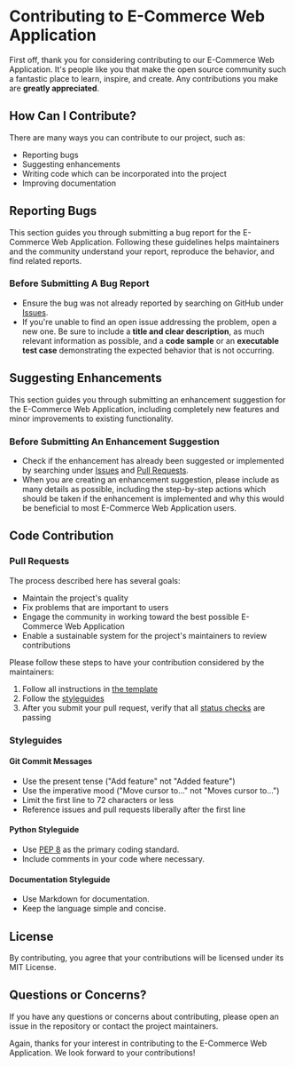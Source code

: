# Contributing to E-Commerce Web Application

First off, thank you for considering contributing to our E-Commerce Web Application. It's people like you that make the open source community such a fantastic place to learn, inspire, and create. Any contributions you make are **greatly appreciated**.

## How Can I Contribute?

There are many ways you can contribute to our project, such as:

- Reporting bugs
- Suggesting enhancements
- Writing code which can be incorporated into the project
- Improving documentation

## Reporting Bugs

This section guides you through submitting a bug report for the E-Commerce Web Application. Following these guidelines helps maintainers and the community understand your report, reproduce the behavior, and find related reports.

### Before Submitting A Bug Report

- Ensure the bug was not already reported by searching on GitHub under [Issues](https://github.com/rougho/e_commerce_webapp/issues).
- If you're unable to find an open issue addressing the problem, open a new one. Be sure to include a **title and clear description**, as much relevant information as possible, and a **code sample** or an **executable test case** demonstrating the expected behavior that is not occurring.

## Suggesting Enhancements

This section guides you through submitting an enhancement suggestion for the E-Commerce Web Application, including completely new features and minor improvements to existing functionality.

### Before Submitting An Enhancement Suggestion

- Check if the enhancement has already been suggested or implemented by searching under [Issues](https://github.com/rougho/e_commerce_webapp/issues) and [Pull Requests](https://github.com/rougho/e_commerce_webapp/pulls).
- When you are creating an enhancement suggestion, please include as many details as possible, including the step-by-step actions which should be taken if the enhancement is implemented and why this would be beneficial to most E-Commerce Web Application users.

## Code Contribution

### Pull Requests

The process described here has several goals:

- Maintain the project's quality
- Fix problems that are important to users
- Engage the community in working toward the best possible E-Commerce Web Application
- Enable a sustainable system for the project's maintainers to review contributions

Please follow these steps to have your contribution considered by the maintainers:

1. Follow all instructions in [the template](PULL_REQUEST_TEMPLATE.md)
2. Follow the [styleguides](#styleguides)
3. After you submit your pull request, verify that all [status checks](https://help.github.com/articles/about-status-checks/) are passing

### Styleguides

#### Git Commit Messages

- Use the present tense ("Add feature" not "Added feature")
- Use the imperative mood ("Move cursor to..." not "Moves cursor to...")
- Limit the first line to 72 characters or less
- Reference issues and pull requests liberally after the first line

#### Python Styleguide

- Use [PEP 8](https://www.python.org/dev/peps/pep-0008/) as the primary coding standard.
- Include comments in your code where necessary.

#### Documentation Styleguide

- Use Markdown for documentation.
- Keep the language simple and concise.

## License

By contributing, you agree that your contributions will be licensed under its MIT License.

## Questions or Concerns?

If you have any questions or concerns about contributing, please open an issue in the repository or contact the project maintainers.

Again, thanks for your interest in contributing to the E-Commerce Web Application. We look forward to your contributions!
